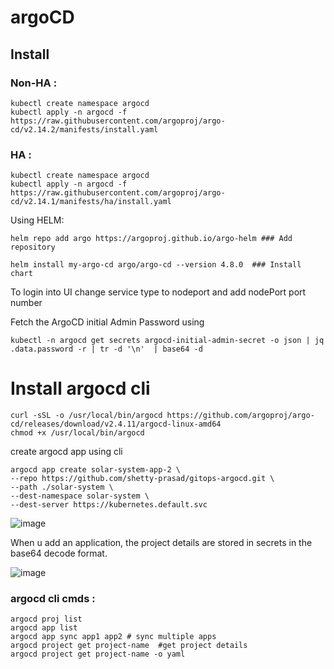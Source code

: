 # argoCD

## Install
### Non-HA :
```
kubectl create namespace argocd
kubectl apply -n argocd -f https://raw.githubusercontent.com/argoproj/argo-cd/v2.14.2/manifests/install.yaml
```

### HA :
```
kubectl create namespace argocd
kubectl apply -n argocd -f https://raw.githubusercontent.com/argoproj/argo-cd/v2.14.1/manifests/ha/install.yaml
```
Using HELM:

```
helm repo add argo https://argoproj.github.io/argo-helm ### Add repository

helm install my-argo-cd argo/argo-cd --version 4.8.0  ### Install chart
```

To login into UI change service type to nodeport and add nodePort port number

Fetch the ArgoCD initial  Admin Password using 
```
kubectl -n argocd get secrets argocd-initial-admin-secret -o json | jq .data.password -r | tr -d '\n'  | base64 -d
```

# Install argocd cli
```
curl -sSL -o /usr/local/bin/argocd https://github.com/argoproj/argo-cd/releases/download/v2.4.11/argocd-linux-amd64
chmod +x /usr/local/bin/argocd
```
create argocd app using cli 
```
argocd app create solar-system-app-2 \
--repo https://github.com/shetty-prasad/gitops-argocd.git \
--path ./solar-system \
--dest-namespace solar-system \
--dest-server https://kubernetes.default.svc
```

![image](https://github.com/user-attachments/assets/a0438bae-22d2-4a04-8508-20f9e8b3ac8f)

When u add an application, the project details are stored in secrets in the base64 decode format.

![image](https://github.com/user-attachments/assets/74f133ce-fe5c-40e7-9ddc-0f1d1c91cd12)

### argocd cli cmds :
```
argocd proj list
argocd app list
argocd app sync app1 app2 # sync multiple apps
argocd project get project-name  #get project details
argocd project get project-name -o yaml
```
